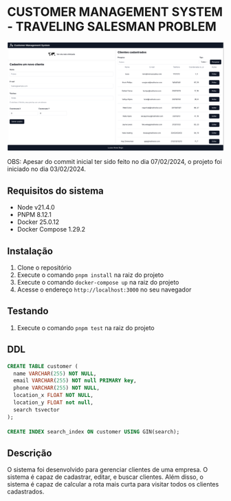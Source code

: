 # CUSTOMER MANAGEMENT SYSTEM - TRAVELING SALESMAN PROBLEM

![SCREENSHOT](./.github/images/preview.png)

OBS: Apesar do commit inicial ter sido feito no dia 07/02/2024, o projeto foi iniciado no dia 03/02/2024.

## Requisitos do sistema

- Node v21.4.0
- PNPM 8.12.1
- Docker 25.0.12
- Docker Compose 1.29.2

## Instalação

1. Clone o repositório
2. Execute o comando `pnpm install` na raiz do projeto
3. Execute o comando `docker-compose up` na raiz do projeto
4. Acesse o endereço `http://localhost:3000` no seu navegador

## Testando

1. Execute o comando `pnpm test` na raiz do projeto

## DDL

```sql
CREATE TABLE customer (
  name VARCHAR(255) NOT NULL,
  email VARCHAR(255) NOT null PRIMARY key,
  phone VARCHAR(255) NOT NULL,
  location_x FLOAT NOT NULL,
  location_y FLOAT not null,
  search tsvector
);

CREATE INDEX search_index ON customer USING GIN(search);
```

## Descrição

O sistema foi desenvolvido para gerenciar clientes de uma empresa. O sistema é capaz de cadastrar, editar, e buscar clientes. Além disso, o sistema é capaz de calcular a rota mais curta para visitar todos os clientes cadastrados.
